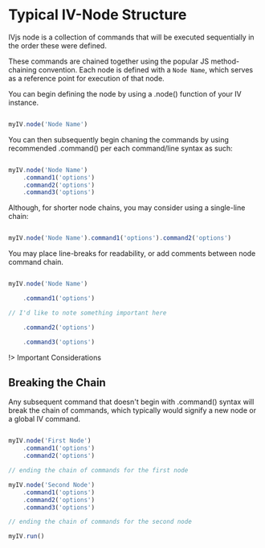 # Typical IV-Node Structure

IVjs node is a collection of commands that will be executed sequentially in the order  these were defined.

These commands are chained together using the popular JS method-chaining convention.  Each node is defined with a `Node Name`, which serves as a reference point for execution of that node.

You can begin defining the node by using a .node() function of your IV instance.

```javascript

myIV.node('Node Name')

```

You can then subsequently begin chaning the commands by using recommended .command() per each command/line syntax as such:

```javascript

myIV.node('Node Name')
    .command1('options')
    .command2('options')
    .command3('options')

```
Although, for shorter node chains, you may consider using a single-line chain:

```javascript

myIV.node('Node Name').command1('options').command2('options')

```

You may place line-breaks for readability, or add comments between node command chain.

```javascript

myIV.node('Node Name')

    .command1('options')

// I'd like to note something important here

    .command2('options')

    .command3('options')

```

!> Important Considerations

## Breaking the Chain

Any subsequent command that doesn't begin with .command() syntax will break the chain of commands, which typically would signify a new node or a global IV command.

```javascript

myIV.node('First Node')
    .command1('options')
    .command2('options')

// ending the chain of commands for the first node

myIV.node('Second Node')
    .command1('options')
    .command2('options')
    .command3('options')

// ending the chain of commands for the second node

myIV.run()

```